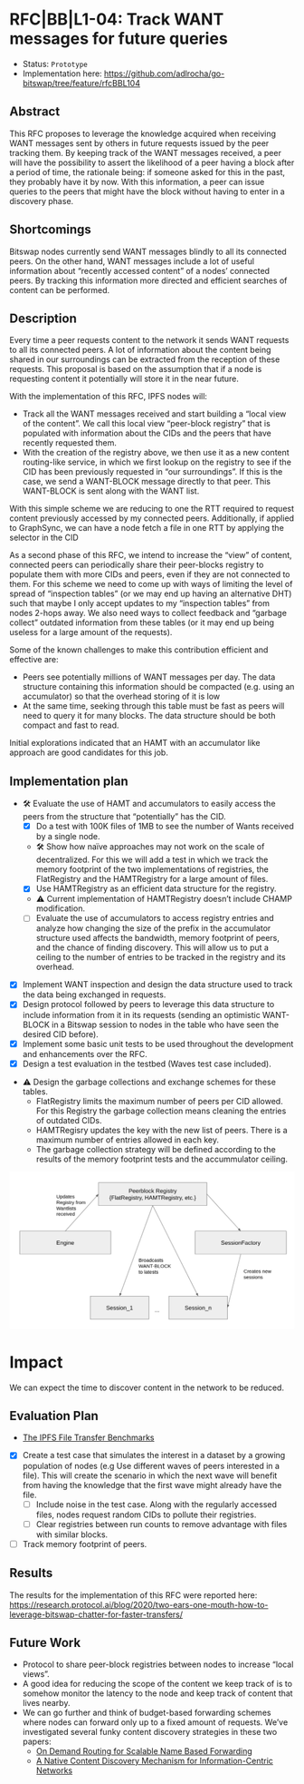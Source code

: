 #  RFC|BB|L1-04: Track WANT messages for future queries
* Status: `Prototype`
* Implementation here: https://github.com/adlrocha/go-bitswap/tree/feature/rfcBBL104

## Abstract

This RFC proposes to leverage the knowledge acquired when receiving WANT messages sent by others in future requests issued by the peer tracking them. By keeping track of the WANT messages received, a peer will have the possibility to assert the likelihood of a peer having a block after a period of time, the rationale being: if someone asked for this in the past, they probably have it by now. With this information, a peer can issue queries to the peers that might have the block without having to enter in a discovery phase.

<!-- Full description here: https://docs.google.com/document/d/1zjJCZel8zJzgK3XuHK0YZlNffEHThq7tUOssGgRTryY/edit#heading=h.6qnrq913vou6 -->

## Shortcomings
Bitswap nodes currently send WANT messages blindly to all its connected peers. On the other hand, WANT messages include a lot of useful information about “recently accessed content” of a nodes’ connected peers. By tracking this information more directed and efficient searches of content can be performed.

## Description
Every time a peer requests content to the network it sends WANT requests to all its connected peers. A lot of information about the content being shared in our surroundings can be extracted from the reception of these requests. This proposal is based on the assumption that if a node is requesting content it potentially will store it in the near future.

With the implementation of this RFC, IPFS nodes will:
- Track all the WANT messages received and start building a “local view of the content”. We call this local view “peer-block registry” that is populated  with information about the CIDs and the peers that have recently requested them.
- With the creation of the registry above, we then use it as a new content routing-like service, in which we first lookup on the registry to see if the CID has been previously requested in “our surroundings”. If this is the case, we send a WANT-BLOCK message directly to that peer. This WANT-BLOCK is sent along with the WANT list.

With this simple scheme we are reducing to one the RTT required to request content previously accessed by my connected peers. Additionally, if applied to GraphSync, we can have a node fetch a file in one RTT by applying the selector in the CID

As a second phase of this RFC, we intend to increase the “view” of content, connected peers can periodically share their peer-blocks registry to populate them with more CIDs and peers, even if they are not connected to them. For this scheme we need to come up with ways of limiting the level of spread of “inspection tables” (or we may end up having an alternative DHT) such that maybe I only accept updates to my “inspection tables” from nodes 2-hops away. We also need ways to collect feedback and “garbage collect” outdated information from these tables (or it may end up being useless for a large amount of the requests).

Some of the known challenges to make this contribution efficient and effective are:
- Peers see potentially millions of WANT messages per day. The data structure containing this information should be compacted (e.g. using an accumulator) so that the overhead storing of it is low
- At the same time, seeking through this table must be fast as peers will need to query it for many blocks. The data structure should be both compact and fast to read.

Initial explorations indicated that an HAMT with an accumulator like approach are good candidates for this job.

## Implementation plan
- 🛠 Evaluate the use of HAMT and accumulators to easily access the peers from the structure that “potentially” has the CID.
    - [x] Do a test with 100K files of 1MB to see the number of Wants received by a single node.
    - 🛠 Show how naïve approaches may not work on the scale of decentralized. For this we will add a test in which we track the memory footprint of the two implementations of registries, the FlatRegistry and the HAMTRegistry for a large amount of files.
    - [x] Use HAMTRegistry as an efficient data structure for the registry.
    - ⚠ Current implementation of HAMTRegistry doesn’t include CHAMP modification.
    - [ ] Evaluate the use of accumulators to access registry entries and analyze how changing the size of the prefix in the accumulator structure used affects the bandwidth, memory footprint of peers, and the chance of finding discovery. This will allow us to put a ceiling to the number of entries to be tracked in the registry and its overhead.
- [x] Implement WANT inspection and design the data structure used to track the data being exchanged in requests.
- [x] Design protocol followed by peers to leverage this data structure to include information from it in its requests (sending an optimistic WANT-BLOCK in a Bitswap session to nodes in the table who have seen the desired CID before).
- [x] Implement some basic unit tests to be used throughout the development and enhancements over the RFC.
- [x] Design a test evaluation in the testbed (Waves test case included).
- ⚠ Design the garbage collections and exchange schemes for these tables.
   - FlatRegistry limits the maximum number of peers per CID allowed. For this Registry the garbage collection means cleaning the entries of outdated CIDs.
   - HAMTRegisry updates the key with the new list of peers. There is a maximum number of entries allowed in each key.
   - The garbage collection strategy will be defined according to the results of the memory footprint tests and the accummulator ceiling.

![](./images/rfcbbL104.png)

# Impact
We can expect the time to discover content in the network to be reduced.

## Evaluation Plan
- [The IPFS File Transfer Benchmarks](https://docs.google.com/document/d/1LYs3WDCwpkrBdfrnB_LE0xsxdMCIhXdCchIkbzZc8OE/edit#heading=h.nxkc23tlbqhl)
- [x] Create a test case that simulates the interest in a dataset by a growing population of nodes (e.g Use different waves of peers interested in a file). This will create the scenario in which the next wave will benefit from having the knowledge that the first wave might already have the file.
    - [ ] Include noise in the test case. Along with the regularly accessed files, nodes request random CIDs to pollute their registries.
    - [ ] Clear registries between run counts to remove advantage with files with similar blocks.
- [ ] Track memory footprint of peers.

## Results
The results for the implementation of this RFC were reported here: https://research.protocol.ai/blog/2020/two-ears-one-mouth-how-to-leverage-bitswap-chatter-for-faster-transfers/

## Future Work
- Protocol to share peer-block registries between nodes to increase “local views”.
- A good idea for reducing the scope of the content we keep track of is to somehow monitor the latency to the node and keep track of content that lives nearby.
- We can go further and think of budget-based forwarding schemes where nodes can forward only up to a fixed amount of requests. We’ve investigated several funky content discovery strategies in these two papers:
    - [On Demand Routing for Scalable Name Based Forwarding](http://conferences.sigcomm.org/acm-icn/2018/proceedings/icn18-final53.pdf)
    - [A Native Content Discovery Mechanism for Information-Centric Networks](https://www.ee.ucl.ac.uk/~ipsaras/files/efib-icn17.pdf)
